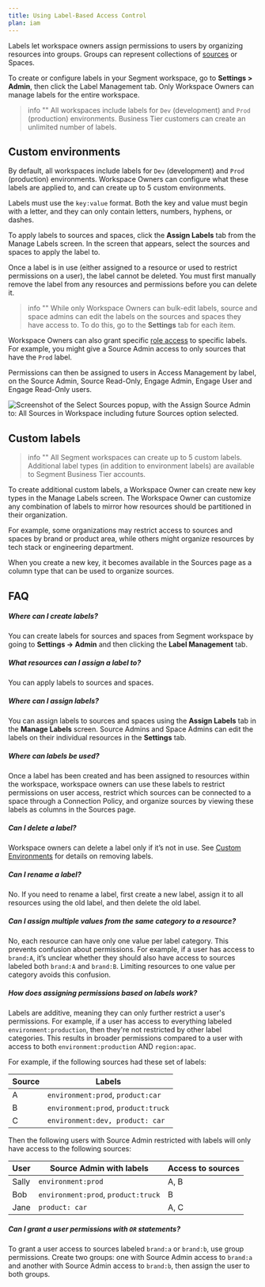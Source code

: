 ```yaml
---
title: Using Label-Based Access Control
plan: iam
---
```


Labels let workspace owners assign permissions to users by organizing resources into groups. Groups can represent collections of [sources](/docs/connections/sources/) or Spaces.


To create or configure labels in your Segment workspace, go to **Settings > Admin**, then click the Label Management tab. Only Workspace Owners can manage labels for the entire workspace.

> info ""
> All workspaces include labels for `Dev` (development) and `Prod` (production) environments. Business Tier customers can create an unlimited number of labels.

## Custom environments

By default, all workspaces include labels for `Dev` (development) and `Prod` (production) environments. Workspace Owners can configure what these labels are applied to, and can create up to 5 custom environments.

Labels must use the `key:value` format. Both the key and value must begin with a letter, and they can only contain letters, numbers, hyphens, or dashes.

To apply labels to sources and spaces, click the **Assign Labels** tab from the Manage Labels screen. In the screen that appears, select the sources and spaces to apply the label to.

Once a label is in use (either assigned to a resource or used to restrict permissions on a user), the label cannot be deleted. You must first manually remove the label from any resources and permissions before you can delete it.

> info ""
> While only Workspace Owners can bulk-edit labels, source and space admins can edit the labels on the sources and spaces they have access to. To do this, go to the **Settings** tab for each item.

Workspace Owners can also grant specific [role access](/docs/segment-app/iam/roles/) to specific labels. For example, you might give a Source Admin access to only sources that have the `Prod` label.

Permissions can then be assigned to users in Access Management by label, on the Source Admin, Source Read-Only, Engage Admin, Engage User and Engage Read-Only users.

![Screenshot of the Select Sources popup, with the Assign Source Admin to: All Sources in Workspace including future Sources option selected.](images/labels-access-mgmt.png)

## Custom labels

> info ""
> All Segment workspaces can create up to 5 custom labels. Additional label types (in addition to environment labels) are available to Segment Business Tier accounts.

To create additional custom labels, a Workspace Owner can create new key types in the Manage Labels screen. The Workspace Owner can customize any combination of labels to mirror how resources should be partitioned in their organization. 

For example, some organizations may restrict access to sources and spaces by brand or product area, while others might organize resources by tech stack or engineering department.

When you create a new key, it becomes available in the Sources page as a column type that can be used to organize sources.

## FAQ

##### Where can I create labels?
You can create labels for sources and spaces from Segment workspace by going to **Settings -> Admin** and then clicking the **Label Management** tab.

##### What resources can I assign a label to?

You can apply labels to sources and spaces.

##### Where can I assign labels?

You can assign labels to sources and spaces using the **Assign Labels** tab in the **Manage Labels** screen. Source Admins and Space Admins can edit the labels on their individual resources in the **Settings** tab.

##### Where can labels be used?

Once a label has been created and has been assigned to resources within the workspace, workspace owners can use these labels to restrict permissions on user access, restrict which sources can be connected to a space through a Connection Policy, and organize sources by viewing these labels as columns in the Sources page.

##### Can I delete a label?

Workspace owners can delete a label only if it’s not in use. See [Custom Environments](#custom-environments) for details on removing labels.

##### Can I rename a label?

No. If you need to rename a label, first create a new label, assign it to all resources using the old label, and then delete the old label.

##### Can I assign multiple values from the same category to a resource?

No, each resource can have only one value per label category. This prevents confusion about permissions. For example, if a user has access to `brand:A`, it’s unclear whether they should also have access to sources labeled both `brand:A` and `brand:B`. Limiting resources to one value per category avoids this confusion.

##### How does assigning permissions based on labels work?

Labels are additive, meaning they can only further restrict a user's permissions. For example, if a user has access to everything labeled `environment:production`, then they're not restricted by other label categories. This results in broader permissions compared to a user with access to both `environment:production` AND `region:apac`.

For example, if the following sources had these set of labels:

| Source | Labels                              |
| ------ | ----------------------------------- |
| A      | `environment:prod`, `product:car`   |
| B      | `environment:prod`, `product:truck` |
| C      | `environment:dev, product: car`     |

Then the following users with Source Admin restricted with labels will only have access to the following sources:

| User  | Source Admin with labels            | Access to sources |
| ----- | ----------------------------------- | ----------------- |
| Sally | `environment:prod`                  | A, B              |
| Bob   | `environment:prod`, `product:truck` | B                 |
| Jane  | `product: car`                      | A, C              |

##### Can I grant a user permissions with `OR` statements?

To grant a user access to sources labeled `brand:a` or `brand:b`, use group permissions. Create two groups: one with Source Admin access to `brand:a` and another with Source Admin access to `brand:b`, then assign the user to both groups.


